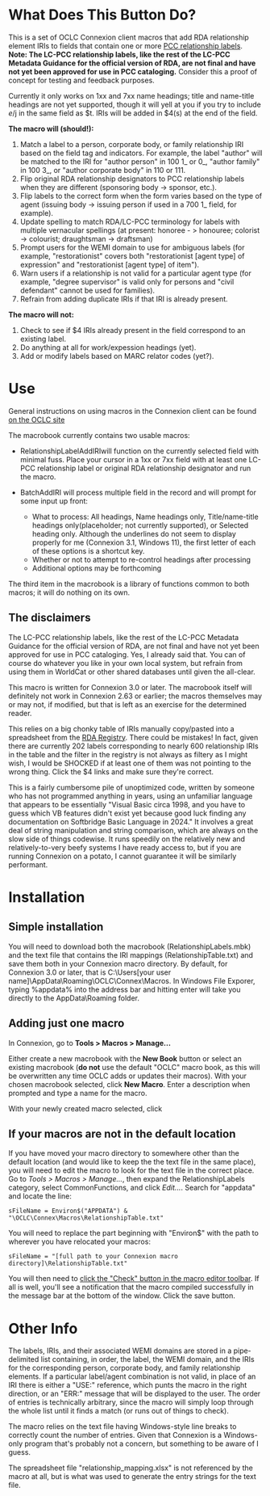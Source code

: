 # What Does This Button Do?

This is a set of OCLC Connexion client macros that add RDA relationship element IRIs to fields that contain one or more [PCC relationship labels](https://www.loc.gov/aba/rda/mgd/relationshipLabels/index.html). **Note: The LC-PCC relationship labels, like the rest of the LC-PCC Metadata Guidance for the official version of RDA, are not final and have not yet been approved for use in PCC cataloging.** Consider this a proof of concept for testing and feedback purposes.

Currently it only works on 1xx and 7xx name headings; title and name-title headings are not yet supported, though it will yell at you if you try to include $e/$j in the same field as $t. IRIs will be added in $4(s) at the end of the field.

**The macro will (should!):**

1. Match a label to a person, corporate body, or family relationship IRI based on the field tag and indicators. For example, the label "author" will be matched to the IRI for "author person" in 100 1_ or 0_, "author family" in 100 3_, or "author corporate body" in 110 or 111.
2. Flip original RDA relationship designators to PCC relationship labels when they are different (sponsoring body -> sponsor, etc.).
3. Flip labels to the correct form when the form varies based on the type of agent (issuing body -> issuing person if used in a 700 1_ field, for example).
4. Update spelling to match RDA/LC-PCC terminology for labels with multiple vernacular spellings (at present: honoree - > honouree; colorist -> colourist; draughtsman -> draftsman)
5. Prompt users for the WEMI domain to use for ambiguous labels (for example, "restorationist" covers both "restorationist [agent type] of expression" and "restorationist [agent type] of item").
6. Warn users if a relationship is not valid for a particular agent type (for example, "degree supervisor" is valid only for persons and "civil defendant" cannot be used for families).
7. Refrain from adding duplicate IRIs if that IRI is already present.

**The macro will not:**
 
1. Check to see if $4 IRIs already present in the field correspond to an existing label.
2. Do anything at all for work/expession headings (yet).
3. Add or modify labels based on MARC relator codes (yet?).

# Use

General instructions on using macros in the Connexion client can be found [on the OCLC site](https://help.oclc.org/Metadata_Services/Connexion/Connexion_client/Connexion_client_basics/Use_macros/Use_Connexion_client_macros/20Work_with_Connexion_client_macros#Run_macros)

The macrobook currently contains two usable macros:

* RelationshipLabelAddIRIwill function on the currently selected field with minimal fuss.  Place your cursor in a 1xx or 7xx field with at least one LC-PCC relationship label or original RDA relationship designator and run the macro. 

* BatchAddIRI will process multiple field in the record and will prompt for some input up front: 
  * What to process: All headings, Name headings only, Title/name-title headings only(placeholder; not currently supported), or Selected heading only. Although the underlines do not seem to display properly for me (Connexion 3.1, Windows 11), the first letter of each of these options is a shortcut key.
  * Whether or not to attempt to re-control headings after processing
  * Additional options may be forthcoming

The third item in the macrobook is a library of functions common to both macros; it will do nothing on its own.

## The disclaimers

The LC-PCC relationship labels, like the rest of the LC-PCC Metadata Guidance for the official version of RDA, are not final and have not yet been approved for use in PCC cataloging. Yes, I already said that. You can of course do whatever you like in your own local system, but refrain from using them in WorldCat or other shared databases until given the all-clear.

This macro is written for Connexion 3.0 or later. The macrobook itself will definitely not work in Connexion 2.63 or earlier; the macros themselves may or may not, if modified, but that is left as an exercise for the determined reader.

This relies on a big chonky table of IRIs manually copy/pasted into a spreadsheet from the [RDA Registry](https://rdaregistry.info). There could be mistakes! In fact, given there are currently 202 labels corresponding to nearly 600 relationship IRIs in the table and the filter in the registry is not always as filtery as I might wish, I would be SHOCKED if at least one of them was not pointing to the wrong thing. Click the $4 links and make sure they're correct.

This is a fairly cumbersome pile of unoptimized code, written by someone who has not programmed anything in years, using an unfamiliar language that appears to be essentially "Visual Basic circa 1998, and you have to guess which VB features didn't exist yet because good luck finding any documentation on Softbridge Basic Language in 2024."  It involves a great deal of string manipulation and string comparison, which are always on the slow side of things codewise. It runs speedily on the relatively new and relatively-to-very beefy systems I have ready access to, but if you are running Connexion on a potato, I cannot guarantee it will be similarly performant.

# Installation

## Simple installation

You will need to download both the macrobook (RelationshipLabels.mbk) and the text file that contains the IRI mappings (RelationshipTable.txt) and save them both in your Connexion macro directory. By default, for Connexion 3.0 or later, that is C:\Users\[your user name]\AppData\Roaming\OCLC\Connex\Macros. In Windows File Exporer, typing %appdata% into the address bar and hitting enter will take you directly to the AppData\Roaming folder.

## Adding just one macro
In Connexion, go to **Tools > Macros > Manage...**

Either create a new macrobook with the **New Book** button or select an existing macrobook (**do not** use the default "OCLC" macro book, as this will be overwritten any time OCLC adds or updates their macros). With your chosen macrobook selected, click **New Macro**. Enter a description when prompted and type a name for the macro.

With your newly created macro selected, click 


## If your macros are not in the default location
If you have moved your macro directory to somewhere other than the default location (and would like to keep the the text file in the same place), you will need to edit the macro to look for the text file in the correct place. Go to *Tools > Macros > Manage...*, then expand the RelationshipLabels category, select CommonFunctions, and click *Edit...*. Search for "appdata" and locate the line:

```
sFileName = Environ$("APPDATA") & "\OCLC\Connex\Macros\RelationshipTable.txt"
```

You will need to replace the part beginning with "Environ$" with the path to wherever you have relocated your macros:

```
sFileName = "[full path to your Connexion macro directory]\RelationshipTable.txt"
```

You will then need to [click the "Check" button in the macro editor toolbar](https://help.oclc.org/Metadata_Services/Connexion/Connexion_client/Connexion_client_basics/Use_macros/Use_Connexion_client_macros/10Create_Connexion_client_macros#Check_macro_syntax). If all is well, you'll see a notification that the macro compiled successfully in the message bar at the bottom of the window. Click the save button.

# Other Info

The labels, IRIs, and their associated WEMI domains are stored in a pipe-delimited list containing, in order, the label, the WEMI domain, and the IRIs for the corresponding person, corporate body, and family relationship elements. If a particular label/agent combination is not valid, in place of an IRI there is either a "USE:" reference, which punts the macro in the right direction, or an "ERR:" message that will be displayed to the user. The order of entries is technically arbitrary, since the macro will simply loop through the whole list until it finds a match (or runs out of things to check).

The macro relies on the text file having Windows-style line breaks to correctly count the number of entries. Given that Connexion is a Windows-only program that's probably not a concern, but something to be aware of I guess.

The spreadsheet file "relationship_mapping.xlsx" is not referenced by the macro at all, but is what was used to generate the entry strings for the text file.

